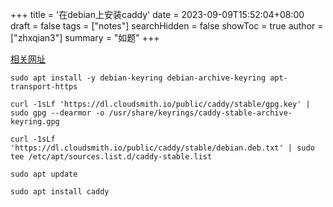 +++
title = '在debian上安装caddy'
date = 2023-09-09T15:52:04+08:00
draft = false
tags = ["notes"]
searchHidden = false
showToc = true
author = ["zhxqian3"]
summary = "如题"
+++

[相关网址](https://caddyserver.com/docs/install#debian-ubuntu-raspbian)

```
sudo apt install -y debian-keyring debian-archive-keyring apt-transport-https
```

```
curl -1sLf 'https://dl.cloudsmith.io/public/caddy/stable/gpg.key' | sudo gpg --dearmor -o /usr/share/keyrings/caddy-stable-archive-keyring.gpg
```

```
curl -1sLf 'https://dl.cloudsmith.io/public/caddy/stable/debian.deb.txt' | sudo tee /etc/apt/sources.list.d/caddy-stable.list
```

```
sudo apt update
```

```
sudo apt install caddy
```